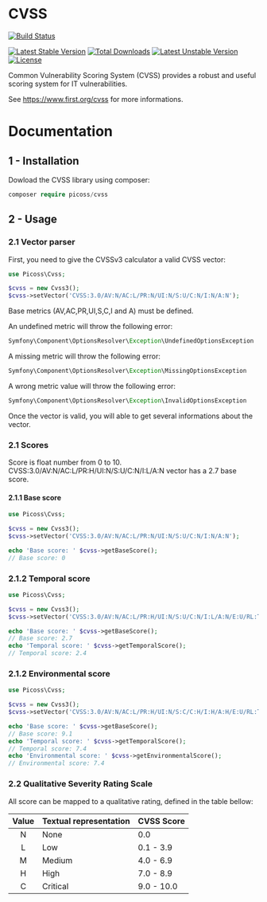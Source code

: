 CVSS
====

[![Build Status](https://travis-ci.org/picoss/cvss.svg?branch=master)](https://travis-ci.org/picoss/cvss)

[![Latest Stable Version](https://poser.pugx.org/picoss/cvss/version)](https://packagist.org/packages/picoss/cvss)
[![Total Downloads](https://poser.pugx.org/picoss/cvss/downloads)](https://packagist.org/packages/picoss/cvss)
[![Latest Unstable Version](https://poser.pugx.org/picoss/cvss/v/unstable)](//packagist.org/packages/picoss/cvss)
[![License](https://poser.pugx.org/picoss/cvss/license)](https://packagist.org/packages/picoss/cvss)

Common Vulnerability Scoring System (CVSS) provides a robust and useful scoring system for IT vulnerabilities.

See https://www.first.org/cvss for more informations.


Documentation
=============

## 1 - Installation

Dowload the CVSS library using composer:

```php
composer require picoss/cvss
```

## 2 - Usage

### 2.1 Vector parser

First, you need to give the CVSSv3 calculator a valid CVSS vector:

```php
use Picoss\Cvss;

$cvss = new Cvss3();
$cvss->setVector('CVSS:3.0/AV:N/AC:L/PR:N/UI:N/S:U/C:N/I:N/A:N');
```

Base metrics (AV,AC,PR,UI,S,C,I and A) must be defined.

An undefined metric will throw the following error:
```php
Symfony\Component\OptionsResolver\Exception\UndefinedOptionsException
```

A missing metric will throw the following error:
```php
Symfony\Component\OptionsResolver\Exception\MissingOptionsException
```

A wrong metric value will throw the following error:
```php
Symfony\Component\OptionsResolver\Exception\InvalidOptionsException
```

Once the vector is valid, you will able to get several informations about the vector.

### 2.1 Scores

Score is float number from 0 to 10.
CVSS:3.0/AV:N/AC:L/PR:H/UI:N/S:U/C:N/I:L/A:N vector has a 2.7 base score.

#### 2.1.1 Base score

```php
use Picoss\Cvss;

$cvss = new Cvss3();
$cvss->setVector('CVSS:3.0/AV:N/AC:L/PR:N/UI:N/S:U/C:N/I:N/A:N');

echo 'Base score: ' $cvss->getBaseScore();
// Base score: 0
```

### 2.1.2 Temporal score

```php
use Picoss\Cvss;

$cvss = new Cvss3();
$cvss->setVector('CVSS:3.0/AV:N/AC:L/PR:H/UI:N/S:U/C:N/I:L/A:N/E:U/RL:T/RC:C');

echo 'Base score: ' $cvss->getBaseScore();
// Base score: 2.7
echo 'Temporal score: ' $cvss->getTemporalScore();
// Temporal score: 2.4
```

### 2.1.2 Environmental score

```php
use Picoss\Cvss;

$cvss = new Cvss3();
$cvss->setVector('CVSS:3.0/AV:N/AC:L/PR:H/UI:N/S:C/C:H/I:H/A:H/E:U/RL:T/RC:U/CR:H/IR:M/AR:H/MAV:A/MAC:H/MPR:L/MUI:R/MS:U/MC:H/MI:N/MA:L');

echo 'Base score: ' $cvss->getBaseScore();
// Base score: 9.1
echo 'Temporal score: ' $cvss->getTemporalScore();
// Temporal score: 7.4
echo 'Environmental score: ' $cvss->getEnvironmentalScore();
// Environmental score: 7.4
```

### 2.2 Qualitative Severity Rating Scale

All score can be mapped to a qualitative rating, defined in the table bellow:

| Value | Textual representation | CVSS Score |
| :---: | ---------------------- | ---------- |
| N | None | 0.0 |
| L | Low | 0.1 - 3.9 |
| M | Medium | 4.0 - 6.9 |
| H | High | 7.0 - 8.9 |
| C | Critical | 9.0 - 10.0 |

